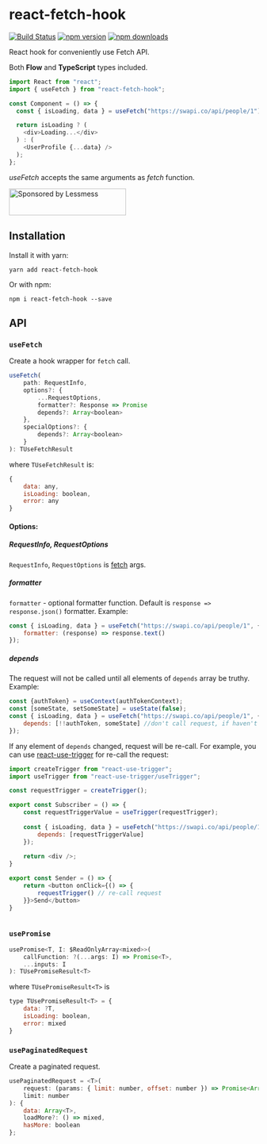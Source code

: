 # react-fetch-hook

[![Build Status](https://travis-ci.org/ilyalesik/react-fetch-hook.svg?branch=master)](https://travis-ci.org/ilyalesik/react-fetch-hook)
[![npm version](https://img.shields.io/npm/v/react-fetch-hook.svg)](https://www.npmjs.com/package/react-fetch-hook)
[![npm downloads](https://img.shields.io/npm/dt/react-fetch-hook.svg)](https://www.npmjs.com/package/react-fetch-hook)

React hook for conveniently use Fetch API.

Both **Flow** and **TypeScript** types included.

```javascript
import React from "react";
import { useFetch } from "react-fetch-hook";

const Component = () => {
  const { isLoading, data } = useFetch("https://swapi.co/api/people/1");

  return isLoading ? (
    <div>Loading...</div>
  ) : (
    <UserProfile {...data} />
  );
};

```

*useFetch* accepts the same arguments as *fetch* function.

<a href="https://lessmess.agency/?utm_source=react-fetch-hook">
  <img src="https://lessmess.agency/badges/sponsored_by_lessmess.svg"
       alt="Sponsored by Lessmess" width="236" height="54">
</a>

## Installation

Install it with yarn:

```
yarn add react-fetch-hook
```

Or with npm:

```
npm i react-fetch-hook --save
```

## API

### `useFetch`
Create a hook wrapper for `fetch` call. 
```javascript
useFetch(
    path: RequestInfo,
    options?: {
        ...RequestOptions,
        formatter?: Response => Promise
        depends?: Array<boolean>
    },
    specialOptions?: {
        depends?: Array<boolean>
    }
): TUseFetchResult
```
where `TUseFetchResult` is:
```javascript
{
    data: any,
    isLoading: boolean,
    error: any
}
```
#### Options:
##### RequestInfo, RequestOptions
 `RequestInfo`, `RequestOptions` is [fetch](https://developer.mozilla.org/en-US/docs/Web/API/Fetch_API/Using_Fetch) args.

##### formatter
`formatter` - optional formatter function. 
Default is `response => response.json()` formatter.
Example:
```javascript
const { isLoading, data } = useFetch("https://swapi.co/api/people/1", {
    formatter: (response) => response.text()
});

```

##### depends
The request will not be called until all elements of `depends` array be truthy. Example:

```javascript
const {authToken} = useContext(authTokenContext);
const [someState, setSomeState] = useState(false);
const { isLoading, data } = useFetch("https://swapi.co/api/people/1", {
    depends: [!!authToken, someState] //don't call request, if haven't authToken and someState: false
});

```

If any element of `depends` changed, request will be re-call. For example, you can use [react-use-trigger](https://github.com/ilyalesik/react-use-trigger) for re-call the request:
```javascript
import createTrigger from "react-use-trigger";
import useTrigger from "react-use-trigger/useTrigger";

const requestTrigger = createTrigger();

export const Subscriber = () => {  
    const requestTriggerValue = useTrigger(requestTrigger);
    
    const { isLoading, data } = useFetch("https://swapi.co/api/people/1", {
        depends: [requestTriggerValue]
    });
  
    return <div />;
}

export const Sender = () => { 
    return <button onClick={() => {
        requestTrigger() // re-call request
    }}>Send</button>
}



```

### `usePromise`
```javascript
usePromise<T, I: $ReadOnlyArray<mixed>>(
    callFunction: ?(...args: I) => Promise<T>,
    ...inputs: I
): TUsePromiseResult<T>
```
where `TUsePromiseResult<T>` is
```javascript
type TUsePromiseResult<T> = {
    data: ?T,
    isLoading: boolean,
    error: mixed
}
```

### `usePaginatedRequest`
Create a paginated request. 
```javascript
usePaginatedRequest = <T>(
    request: (params: { limit: number, offset: number }) => Promise<Array<T>>,
    limit: number
): {
    data: Array<T>,
    loadMore?: () => mixed,
    hasMore: boolean
};
```
